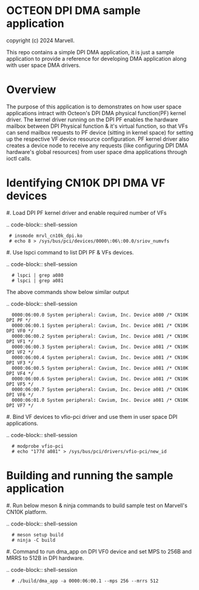 OCTEON DPI DMA sample application
=================================

copyright (c) 2024 Marvell.

This repo contains a simple DPI DMA application, it is just a sample application to provide
a reference for developing DMA application along with user space DMA drivers.

Overview
========
The purpose of this application is to demonstrates on how user space applications intract with
Octeon's DPI DMA physical function(PF) kernel driver. The kernel driver running on the DPI PF
enables the hardware mailbox between DPI Physical function & it's virtual function, so that VFs
can send mailbox requests to PF device (sitting in kernel space) for setting up the respective VF
device resource configuration. PF kernel driver also creates a device node to receive any requests
(like configuring DPI DMA hardware's global resources) from user space dma applications through
ioctl calls.

Identifying CN10K DPI DMA VF devices
====================================
#. Load DPI PF kernel driver and enable required number of VFs

   .. code-block:: shell-session

     # insmode mrvl_cn10k_dpi.ko
     # echo 8 > /sys/bus/pci/devices/0000\:06\:00.0/sriov_numvfs

#. Use lspci command to list DPI PF & VFs devices.

   .. code-block:: shell-session

      # lspci | grep a080
      # lspci | grep a081

   The above commands show below similar output

   .. code-block:: shell-session

      0000:06:00.0 System peripheral: Cavium, Inc. Device a080 /* CN10K DPI PF */
      0000:06:00.1 System peripheral: Cavium, Inc. Device a081 /* CN10K DPI VF0 */
      0000:06:00.2 System peripheral: Cavium, Inc. Device a081 /* CN10K DPI VF1 */
      0000:06:00.3 System peripheral: Cavium, Inc. Device a081 /* CN10K DPI VF2 */
      0000:06:00.4 System peripheral: Cavium, Inc. Device a081 /* CN10K DPI VF3 */
      0000:06:00.5 System peripheral: Cavium, Inc. Device a081 /* CN10K DPI VF4 */
      0000:06:00.6 System peripheral: Cavium, Inc. Device a081 /* CN10K DPI VF5 */
      0000:06:00.7 System peripheral: Cavium, Inc. Device a081 /* CN10K DPI VF6 */
      0000:06:01.0 System peripheral: Cavium, Inc. Device a081 /* CN10K DPI VF7 */

#. Bind VF devices to vfio-pci driver and use them in user space DPI applications.

   .. code-block:: shell-session

      # modprobe vfio-pci
      # echo "177d a081" > /sys/bus/pci/drivers/vfio-pci/new_id

Building and running the sample application
===========================================
#. Run below meson & ninja commands to build sample test on Marvell's CN10K platform.

   .. code-block:: shell-session

      # meson setup build
      # ninja -C build

#. Command to run dma_app on DPI VF0 device and set MPS to 256B and MRRS to 512B in DPI hardware.

   .. code-block:: shell-session

      # ./build/dma_app -a 0000:06:00.1 --mps 256 --mrrs 512
